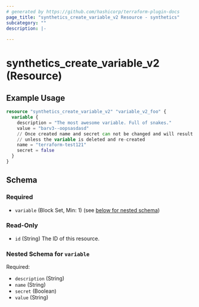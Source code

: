 ```yaml
---
# generated by https://github.com/hashicorp/terraform-plugin-docs
page_title: "synthetics_create_variable_v2 Resource - synthetics"
subcategory: ""
description: |-
  
---
```


# synthetics_create_variable_v2 (Resource)



## Example Usage

```terraform
resource "synthetics_create_variable_v2" "variable_v2_foo" {
  variable {
    description = "The most awesome variable. Full of snakes."
    value = "barv3--oopsasdasd"
    // Once created name and secret can not be changed and will result in a 422 from the API
    // unless the variable is deleted and re-created
    name = "terraform-test121"
    secret = false  
  }    
}
```

<!-- schema generated by tfplugindocs -->
## Schema

### Required

- `variable` (Block Set, Min: 1) (see [below for nested schema](#nestedblock--variable))

### Read-Only

- `id` (String) The ID of this resource.

<a id="nestedblock--variable"></a>
### Nested Schema for `variable`

Required:

- `description` (String)
- `name` (String)
- `secret` (Boolean)
- `value` (String)


